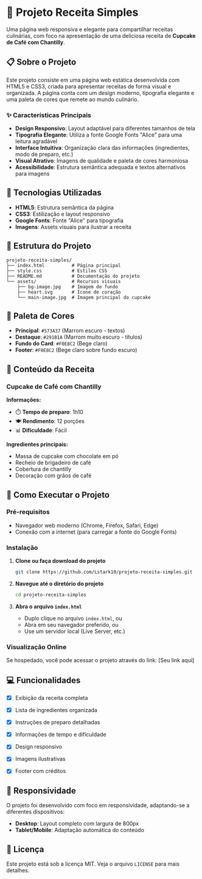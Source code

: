 # 🧁 Projeto Receita Simples

Uma página web responsiva e elegante para compartilhar receitas culinárias, com foco na apresentação de uma deliciosa receita de **Cupcake de Café com Chantilly**.

## 📋 Sobre o Projeto

Este projeto consiste em uma página web estática desenvolvida com HTML5 e CSS3, criada para apresentar receitas de forma visual e organizada. A página conta com um design moderno, tipografia elegante e uma paleta de cores que remete ao mundo culinário.

### ✨ Características Principais

- **Design Responsivo**: Layout adaptável para diferentes tamanhos de tela
- **Tipografia Elegante**: Utiliza a fonte Google Fonts "Alice" para uma leitura agradável
- **Interface Intuitiva**: Organização clara das informações (ingredientes, modo de preparo, etc.)
- **Visual Atrativo**: Imagens de qualidade e paleta de cores harmoniosa
- **Acessibilidade**: Estrutura semântica adequada e textos alternativos para imagens

## 🚀 Tecnologias Utilizadas

- **HTML5**: Estrutura semântica da página
- **CSS3**: Estilização e layout responsivo
- **Google Fonts**: Fonte "Alice" para tipografia
- **Imagens**: Assets visuais para ilustrar a receita

## 📂 Estrutura do Projeto

```
projeto-receita-simples/
├── index.html          # Página principal
├── style.css           # Estilos CSS
├── README.md           # Documentação do projeto
└── assets/             # Recursos visuais
    ├── bg-image.jpg    # Imagem de fundo
    ├── heart.svg       # Ícone de coração
    └── main-image.jpg  # Imagem principal do cupcake
```

## 🎨 Paleta de Cores

- **Principal**: `#573A37` (Marrom escuro - textos)
- **Destaque**: `#291B1A` (Marrom muito escuro - títulos)
- **Fundo do Card**: `#F0E8C2` (Bege claro)
- **Footer**: `#F0E8C2` (Bege claro sobre fundo escuro)

## 📖 Conteúdo da Receita

### Cupcake de Café com Chantilly

**Informações:**
- ⏱️ **Tempo de preparo**: 1h10
- 🍽️ **Rendimento**: 12 porções  
- 📊 **Dificuldade**: Fácil

**Ingredientes principais:**
- Massa de cupcake com chocolate em pó
- Recheio de brigadeiro de café
- Cobertura de chantilly
- Decoração com grãos de café

## 🔧 Como Executar o Projeto

### Pré-requisitos
- Navegador web moderno (Chrome, Firefox, Safari, Edge)
- Conexão com a internet (para carregar a fonte do Google Fonts)

### Instalação
1. **Clone ou faça download do projeto**
   ```bash
   git clone https://github.com/Lstark10/projeto-receita-simples.git
   ```

2. **Navegue até o diretório do projeto**
   ```bash
   cd projeto-receita-simples
   ```

3. **Abra o arquivo `index.html`**
   - Duplo clique no arquivo `index.html`, ou
   - Abra em seu navegador preferido, ou
   - Use um servidor local (Live Server, etc.)

### Visualização Online
Se hospedado, você pode acessar o projeto através do link: [Seu link aqui]

## 💻 Funcionalidades

- [x] Exibição da receita completa
- [x] Lista de ingredientes organizada
- [x] Instruções de preparo detalhadas
- [x] Informações de tempo e dificuldade
- [x] Design responsivo
- [x] Imagens ilustrativas
- [x] Footer com créditos


## 📱 Responsividade

O projeto foi desenvolvido com foco em responsividade, adaptando-se a diferentes dispositivos:
- **Desktop**: Layout completo com largura de 800px
- **Tablet/Mobile**: Adaptação automática do conteúdo


## 📄 Licença

Este projeto está sob a licença MIT. Veja o arquivo `LICENSE` para mais detalhes.

